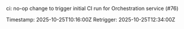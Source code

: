 ci: no-op change to trigger initial CI run for Orchestration service (#76)

Timestamp: 2025-10-25T10:16:00Z
Retrigger: 2025-10-25T12:34:00Z
